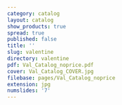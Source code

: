 ```yaml
---
category: catalog
layout: catalog
show_products: true
spread: true
published: false
title: ''
slug: valentine
directory: valentine
pdf: Val_Catalog_noprice.pdf
cover: Val_Catalog_COVER.jpg
filebase: pages/Val_Catalog_noprice
extension: jpg
numslides: '7'
---
```

